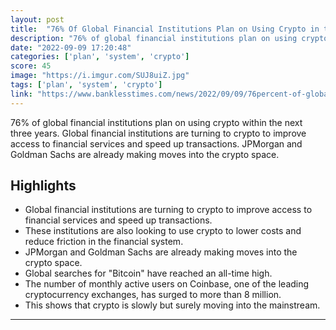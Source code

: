```yaml
---
layout: post
title:  "76% Of Global Financial Institutions Plan on Using Crypto in the Next Three Years"
description: "76% of global financial institutions plan on using crypto within the next three years. Global financial institutions are turning to crypto to improve access to financial services and speed up transactions. JPMorgan and Goldman Sachs are already making moves into the crypto space."
date: "2022-09-09 17:20:48"
categories: ['plan', 'system', 'crypto']
score: 45
image: "https://i.imgur.com/SUJ8uiZ.jpg"
tags: ['plan', 'system', 'crypto']
link: "https://www.banklesstimes.com/news/2022/09/09/76percent-of-global-financial-institutions-plan-on-using-crypto-in-the-next-three-years/"
---
```


76% of global financial institutions plan on using crypto within the next three years. Global financial institutions are turning to crypto to improve access to financial services and speed up transactions. JPMorgan and Goldman Sachs are already making moves into the crypto space.

## Highlights

- Global financial institutions are turning to crypto to improve access to financial services and speed up transactions.
- These institutions are also looking to use crypto to lower costs and reduce friction in the financial system.
- JPMorgan and Goldman Sachs are already making moves into the crypto space.
- Global searches for "Bitcoin" have reached an all-time high.
- The number of monthly active users on Coinbase, one of the leading cryptocurrency exchanges, has surged to more than 8 million.
- This shows that crypto is slowly but surely moving into the mainstream.

---
